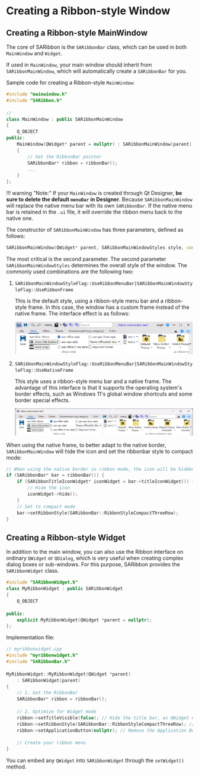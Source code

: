 # Creating a Ribbon-style Window

## Creating a Ribbon-style MainWindow

The core of SARibbon is the `SARibbonBar` class, which can be used in both `MainWindow` and `Widget`.

If used in `MainWindow`, your main window should inherit from `SARibbonMainWindow`, which will automatically create a `SARibbonBar` for you.

Sample code for creating a Ribbon-style `MainWindow`:

```cpp
#include "mainwindow.h"
#include "SARibbon.h"

//
class MainWindow : public SARibbonMainWindow
{
    Q_OBJECT
public:
    MainWindow(QWidget* parent = nullptr) : SARibbonMainWindow(parent)
    {
        // Get the RibbonBar pointer
        SARibbonBar* ribbon = ribbonBar();
        ...
    }
};
```

!!! warning "Note:"
    If your `MainWindow` is created through Qt Designer, **be sure to delete the default `menuBar` in Designer**. Because `SARibbonMainWindow` will replace the native menu bar with its own `SARibbonBar`. If the native menu bar is retained in the `.ui` file, it will override the ribbon menu back to the native one.

The constructor of `SARibbonMainWindow` has three parameters, defined as follows:

```cpp
SARibbonMainWindow(QWidget* parent, SARibbonMainWindowStyles style, const Qt::WindowFlags flags)
```

The most critical is the second parameter. The second parameter `SARibbonMainWindowStyles` determines the overall style of the window. The commonly used combinations are the following two:

1. `SARibbonMainWindowStyleFlag::UseRibbonMenuBar|SARibbonMainWindowStyleFlag::UseRibbonFrame`

    This is the default style, using a ribbon-style menu bar and a ribbon-style frame. In this case, the window has a custom frame instead of the native frame. The interface effect is as follows:

    ![mainwindow-ribbonbar+ribbonframe](../../assets/pic/mainwindow-ribbonbar+ribbonframe.png)

2. `SARibbonMainWindowStyleFlag::UseRibbonMenuBar|SARibbonMainWindowStyleFlag::UseNativeFrame`

    This style uses a ribbon-style menu bar and a native frame. The advantage of this interface is that it supports the operating system's border effects, such as Windows 11's global window shortcuts and some border special effects.

    ![mainwindow-ribbonbar+nativeframe](../../assets/pic/mainwindow-ribbonbar+nativeframe.png)

When using the native frame, to better adapt to the native border, `SARibbonMainWindow` will hide the icon and set the ribbonbar style to compact mode:

```cpp
// When using the native border in ribbon mode, the icon will be hidden and the default mode will be set to compact
if (SARibbonBar* bar = ribbonBar()) {
    if (SARibbonTitleIconWidget* iconWidget = bar->titleIconWidget()) {
        // Hide the icon
        iconWidget->hide();
    }
    // Set to compact mode
    bar->setRibbonStyle(SARibbonBar::RibbonStyleCompactThreeRow);
}
```

## Creating a Ribbon-style Widget

In addition to the main window, you can also use the Ribbon interface on ordinary `QWidget` or `QDialog`, which is very useful when creating complex dialog boxes or sub-windows. For this purpose, SARibbon provides the `SARibbonWidget` class.

```cpp
#include "SARibbonWidget.h"
class MyRibbonWidget : public SARibbonWidget
{
    Q_OBJECT

public:
    explicit MyRibbonWidget(QWidget *parent = nullptr);
};
```

Implementation file:

```cpp
// myribbonwidget.cpp
#include "myribbonwidget.h"
#include "SARibbonBar.h"

MyRibbonWidget::MyRibbonWidget(QWidget *parent)
    : SARibbonWidget(parent)
{
    // 1. Get the RibbonBar
    SARibbonBar* ribbon = ribbonBar();

    // 2. Optimize for Widget mode
    ribbon->setTitleVisible(false); // Hide the title bar, as QWidget usually does not have an independent title
    ribbon->setRibbonStyle(SARibbonBar::RibbonStyleCompactThreeRow); // Use compact mode to save space
    ribbon->setApplicationButton(nullptr); // Remove the Application Button, which is usually not needed for Widget

    // Create your ribbon menu
}
```

You can embed any `QWidget` into `SARibbonWidget` through the `setWidget()` method.